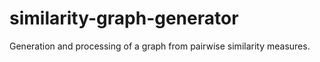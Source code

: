 # similarity-graph-generator
Generation and processing of a graph from pairwise similarity measures.
